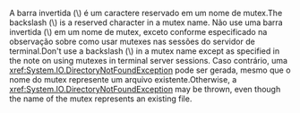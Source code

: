<span data-ttu-id="a8a57-101">A barra invertida (\\) é um caractere reservado em um nome de mutex.</span><span class="sxs-lookup"><span data-stu-id="a8a57-101">The backslash (\\) is a reserved character in a mutex name.</span></span> <span data-ttu-id="a8a57-102">Não use uma barra invertida (\\) em um nome de mutex, exceto conforme especificado na observação sobre como usar mutexes nas sessões do servidor de terminal.</span><span class="sxs-lookup"><span data-stu-id="a8a57-102">Don't use a backslash (\\) in a mutex name except as specified in the note on using mutexes in terminal server sessions.</span></span> <span data-ttu-id="a8a57-103">Caso contrário, uma <xref:System.IO.DirectoryNotFoundException> pode ser gerada, mesmo que o nome do mutex represente um arquivo existente.</span><span class="sxs-lookup"><span data-stu-id="a8a57-103">Otherwise, a <xref:System.IO.DirectoryNotFoundException> may be thrown, even though the name of the mutex represents an existing file.</span></span>
